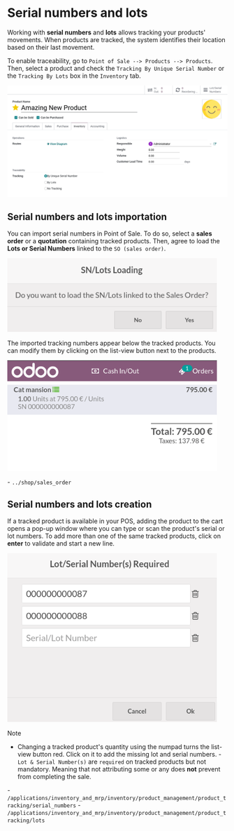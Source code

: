 # Serial numbers and lots

Working with **serial numbers** and **lots** allows tracking your
products' movements. When products are tracked, the system identifies
their location based on their last movement.

To enable traceability, go to `Point of Sale --> Products --> Products`.
Then, select a product and check the `Tracking By Unique Serial Number`
or the `Tracking By Lots` box in the `Inventory` tab.

<img src="serial_numbers/product-form-traceability.png"
class="align-center" alt="Enable traceability settings" />

## Serial numbers and lots importation

You can import serial numbers in Point of Sale. To do so, select a
**sales order** or a **quotation** containing tracked products. Then,
agree to load the **Lots or Serial Numbers** linked to the
`SO (sales order)`.

<img src="serial_numbers/importing-sn.png" class="align-center"
width="480" alt="Pop-up window for serial number import" />

The imported tracking numbers appear below the tracked products. You can
modify them by clicking on the list-view button next to the products.

<img src="serial_numbers/pos-sn-imported.png" class="align-center"
width="480" alt="Pop-up window for serial number import" />

<div class="seealso">

\- `../shop/sales_order`

</div>

## Serial numbers and lots creation

If a tracked product is available in your POS, adding the product to the
cart opens a pop-up window where you can type or scan the product's
serial or lot numbers. To add more than one of the same tracked
products, click on **enter** to validate and start a new line.

<img src="serial_numbers/create-change-sn.png" class="align-center"
width="480" alt="adding new serial and lots numbers" />

> [!NOTE]
> - Changing a tracked product's quantity using the numpad turns the
> list-view button red. Click on it to add the missing lot and serial
> numbers. - `Lot & Serial Number(s)` are `required` on tracked products
> but not mandatory. Meaning that not attributing some or any does
> **not** prevent from completing the sale.

<div class="seealso">

\-
`/applications/inventory_and_mrp/inventory/product_management/product_tracking/serial_numbers` -
`/applications/inventory_and_mrp/inventory/product_management/product_tracking/lots`

</div>
